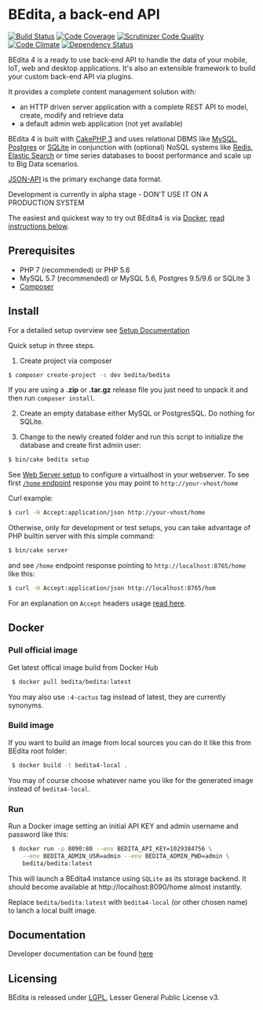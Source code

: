 # BEdita, a back-end API

[![Build Status](https://travis-ci.org/bedita/bedita.svg?branch=4-cactus)](https://travis-ci.org/bedita/bedita)
[![Code Coverage](https://codecov.io/gh/bedita/bedita/branch/4-cactus/graph/badge.svg)](https://codecov.io/gh/bedita/bedita/branch/4-cactus)
[![Scrutinizer Code Quality](https://scrutinizer-ci.com/g/bedita/bedita/badges/quality-score.png?b=4-cactus)](https://scrutinizer-ci.com/g/bedita/bedita/?branch=4-cactus)
[![Code Climate](https://codeclimate.com/github/bedita/bedita/badges/gpa.svg)](https://codeclimate.com/github/bedita/bedita)
[![Dependency Status](https://gemnasium.com/badges/github.com/bedita/bedita.svg)](https://gemnasium.com/github.com/bedita/bedita)

BEdita 4 is a ready to use back-end API to handle the data of your mobile, IoT, web and desktop applications.
It's also an extensible framework to build your custom back-end API via plugins.

It provides a complete content management solution with:
 * an HTTP driven server application with a complete REST API to model, create, modify and retrieve data
 * a default admin web application (not yet available)

BEdita 4 is built with [CakePHP 3](http://cakephp.org) and uses relational DBMS like [MySQL](http://www.mysql.com),
[Postgres](https://www.postgresql.org) or [SQLite](http://sqlite.com) in conjunction with (optional) NoSQL systems like [Redis](http://redis.io/), [Elastic Search](https://www.elastic.co/) or time series databases to boost performance and scale up to Big Data scenarios.

[JSON-API](http://jsonapi.org) is the primary exchange data format.

Development is currently in alpha stage - DON'T USE IT ON A PRODUCTION SYSTEM

The easiest and quickest way to try out BEdita4 is via [Docker](https://www.docker.com), [read instructions below](#docker).


## Prerequisites

 * PHP 7 (recommended) or PHP 5.6
 * MySQL 5.7 (recommended) or MySQL 5.6, Postgres 9.5/9.6 or SQLite 3
 * [Composer](https://getcomposer.org/doc/00-intro.md#installation-linux-unix-osx)


## Install

For a detailed setup overview see [Setup Documentation](http://bedita.readthedocs.io/en/4-cactus/setup.html)

Quick setup in three steps.

1. Create project via composer

 ```bash
 $ composer create-project -s dev bedita/bedita
 ```

If you are using a **.zip** or **.tar.gz** release file you just need to unpack it and then run ``composer install``.

2. Create an empty database either MySQL or PostgresSQL. Do nothing for SQLite.

3. Change to the newly created folder and run this script to initialize the database and create first admin user:

 ```bash
 $ bin/cake bedita setup
 ```

See [Web Server setup](http://bedita.readthedocs.io/en/4-cactus/setup.html#web-server)
to configure a virtualhost in your webserver.
To see first [`/home` endpoint](http://bedita.readthedocs.io/en/4-cactus/endpoints/home.html) response you may point to `http://your-vhost/home`

Curl example:

 ```bash
 $ curl -H Accept:application/json http://your-vhost/home
 ```

Otherwise, only for development or test setups, you can take advantage of PHP builtin server with this simple command:

 ```bash
 $ bin/cake server
 ```
 and see `/home` endpoint response pointing to `http://localhost:8765/home` like this:

 ```bash
 $ curl -H Accept:application/json http://localhost:8765/hom
 ```

For an explanation on `Accept` headers usage [read here](https://docs.bedita.net/en/latest/endpoints/intro.html#headers).

## Docker

### Pull official image

Get latest offical image build from Docker Hub

```bash
 $ docker pull bedita/bedita:latest
 ```

You may also use `:4-cactus` tag instead of latest, they are currently synonyms.

### Build image

If you want to build an image from local sources you can do it like this from BEdita root folder:

```bash
 $ docker build -t bedita4-local .
```
You may of course choose whatever name you like for the generated image instead of `bedita4-local`.

### Run

Run a Docker image setting an initial API KEY and admin username and password like this:

```bash
 $ docker run -p 8090:80 --env BEDITA_API_KEY=1029384756 \
    --env BEDITA_ADMIN_USR=admin --env BEDITA_ADMIN_PWD=admin \
    bedita/bedita:latest
```

This will launch a BEdita4 instance using `SQLite` as its storage backend. It should become available at http://localhost:8090/home almost instantly.

Replace `bedita/bedita:latest` with `bedita4-local` (or other chosen name) to lanch a local built image.

## Documentation

Developer documentation can be found [here](https://docs.bedita.net)

## Licensing

BEdita is released under [LGPL](/bedita/bedita/blob/master/LICENSE.LGPL), Lesser General Public License v3.

